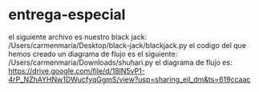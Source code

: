 # entrega-especial
el siguiente archivo es nuestro black jack: /Users/carmenmaria/Desktop/black-jack/blackjack.py
el codigo del que hemos creado un diagrama de flujo es el siguiente: /Users/carmenmaria/Downloads/shuhari.py
el diagrama de flujo es: https://drive.google.com/file/d/18lN5vP1-4rP_NZhAYHNw1DWucfyqGgmS/view?usp=sharing_eil_dm&ts=619ccaac
